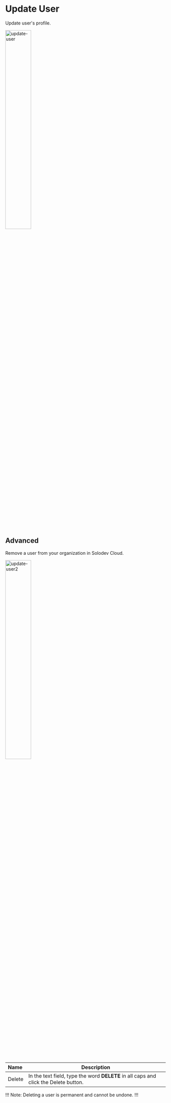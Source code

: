 # Update User

Update user's profile.

<img src="../../../images/update-user.jpg" alt="update-user" style="width: 40%; display: block"></a>

## Advanced

Remove a user from your organization in Solodev Cloud.

<img src="../../../images/update-user2.jpg" alt="update-user2" style="width: 40%; display: block"></a>

**Name** | **Description** 
:--- | ---
Delete  | In the text field, type the word **DELETE** in all caps and click the Delete button.

!!! Note:
Deleting a user is permanent and cannot be undone.
!!!


